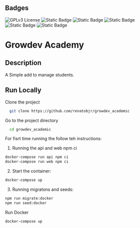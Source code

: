 
## Badges  
![GPLv3 License](https://img.shields.io/badge/License-GPL%20v3-yellow.svg)
![Static Badge](https://img.shields.io/badge/Vue-3-42D392)
![Static Badge](https://img.shields.io/badge/Vuetify-3-2767C0)
![Static Badge](https://img.shields.io/badge/Node-16.20.1-056F00)
![Static Badge](https://img.shields.io/badge/Docker_Compose-1.29.2-blue)
![Static Badge](https://img.shields.io/badge/Cypress-13.1.0-197780)


# Growdev Academy

## Description
A Simple add to manage students.

## Run Locally  
Clone the project  

~~~bash  
  git clone https://github.com/renatobjr/growdev_academic
~~~

Go to the project directory  

~~~bash  
  cd growdev_academic
~~~

For fisrt time running the follow teh instructions:

1. Running the api and web npm ci

~~~bash
docker-compose run api npm ci
docker-compose run web npm ci
~~~

2. Start the container:

~~~bash
docker-compose up
~~~

3. Running migratons and seeds:
~~~bash
npm run migrate:docker
npm run seed:docker
~~~

Run Docker  

~~~bash  
docker-compose up 
~~~  


